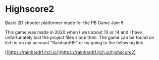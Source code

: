 # Highscore2
Basic 2D shooter platformer made for the PB Game Jam 6

This game was made in 2020 when I was about 13 or 14 and I have unfortunately lost the project files since then.
The game can be found on itch.io on my account "RainhardRF" or by going to the following link.

[[https://rainhardrf.itch.io/](https://rainhardrf.itch.io/highscore2)
